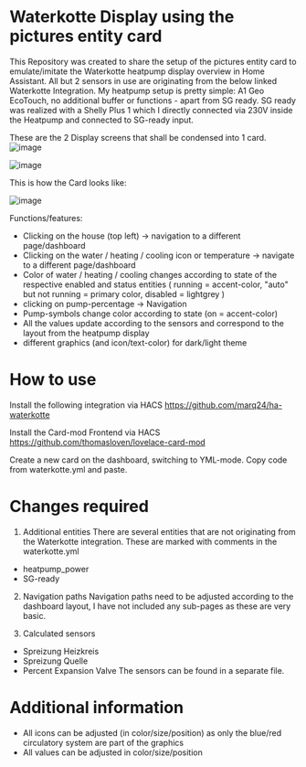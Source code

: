 # Waterkotte Display using the pictures entity card
This Repository was created to share the setup of the pictures entity card to emulate/imitate the Waterkotte heatpump display overview in Home Assistant.
All but 2 sensors in use are originating from the below linked Waterkotte Integration.
My heatpump setup is pretty simple:
A1 Geo EcoTouch, no additional buffer or functions - apart from SG ready. SG ready was realized with a Shelly Plus 1 which I directly connected via 230V inside the Heatpump and connected to SG-ready input.


These are the 2 Display screens that shall be condensed into 1 card.
![image](https://github.com/flautze/home_assistant_waterkotte/assets/6823055/677784bb-1d8d-43bc-88cb-001308e8c8ee)

![image](https://github.com/flautze/home_assistant_waterkotte/assets/6823055/752ecbf2-7376-4b63-b448-5b087a51bf6d)

This is how the Card looks like:

![image](https://github.com/flautze/home_assistant_waterkotte/assets/6823055/ec1dff76-dbaf-4a73-a44a-096327783189)

Functions/features:
- Clicking on the house (top left) -> navigation to a different page/dashboard
- Clicking on the water / heating / cooling icon or temperature -> navigate to a different page/dashboard
- Color of water / heating / cooling changes according to state of the respective enabled and status entities ( running = accent-color, "auto" but not running = primary color, disabled = lightgrey )
- clicking on pump-percentage -> Navigation
- Pump-symbols change color according to state (on = accent-color)
- All the values update according to the sensors and correspond to the layout from the heatpump display
- different graphics (and icon/text-color) for dark/light theme

# How to use
Install the following integration via HACS
https://github.com/marq24/ha-waterkotte

Install the Card-mod Frontend via HACS
https://github.com/thomasloven/lovelace-card-mod

Create a new card on the dashboard, switching to YML-mode.
Copy code from waterkotte.yml and paste.

# Changes required
1. Additional entities
There are several entities that are not originating from the Waterkotte integration. These are marked with comments in the waterkotte.yml
- heatpump_power
- SG-ready

2. Navigation paths
Navigation paths need to be adjusted according to the dashboard layout, I have not included any sub-pages as these are very basic.

3. Calculated sensors
- Spreizung Heizkreis
- Spreizung Quelle
- Percent Expansion Valve
The sensors can be found in a separate file.

# Additional information
- All icons can be adjusted (in color/size/position) as only the blue/red circulatory system are part of the graphics
- All values can be adjusted in color/size/position
